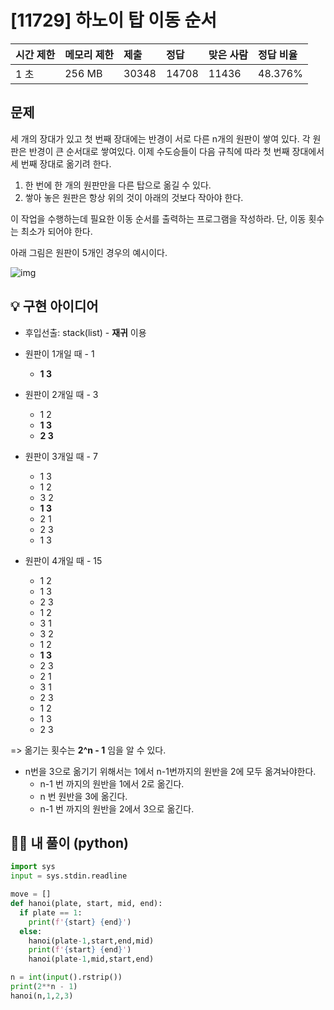 # [11729] 하노이 탑 이동 순서

| 시간 제한 | 메모리 제한 | 제출  | 정답  | 맞은 사람 | 정답 비율 |
| :-------- | :---------- | :---- | :---- | :-------- | :-------- |
| 1 초      | 256 MB      | 30348 | 14708 | 11436     | 48.376%   |

## 문제

세 개의 장대가 있고 첫 번째 장대에는 반경이 서로 다른 n개의 원판이 쌓여 있다. 각 원판은 반경이 큰 순서대로 쌓여있다. 이제 수도승들이 다음 규칙에 따라 첫 번째 장대에서 세 번째 장대로 옮기려 한다.

1. 한 번에 한 개의 원판만을 다른 탑으로 옮길 수 있다.
2. 쌓아 놓은 원판은 항상 위의 것이 아래의 것보다 작아야 한다.

이 작업을 수행하는데 필요한 이동 순서를 출력하는 프로그램을 작성하라. 단, 이동 횟수는 최소가 되어야 한다.

아래 그림은 원판이 5개인 경우의 예시이다.

![img](https://onlinejudgeimages.s3-ap-northeast-1.amazonaws.com/problem/11729/hanoi.png)





## 💡 구현 아이디어

- 후입선출: stack(list) - **재귀** 이용

- 원판이 1개일 때 - 1
  - **1 3**
- 원판이 2개일 때 - 3
  - 1 2
  - **1 3**
  - **2 3**

- 원판이 3개일 때 - 7
  - 1 3
  - 1 2
  - 3 2
  - **1 3**
  - 2 1 
  - 2 3
  - 1 3
- 원판이 4개일 때 - 15 
  - 1 2
  - 1 3
  - 2 3
  - 1 2
  - 3 1
  - 3 2
  - 1 2
  - **1 3** 
  - 2 3
  - 2 1
  - 3 1
  - 2 3
  - 1 2
  - 1 3
  - 2 3

=> 옮기는 횟수는 **2^n - 1** 임을 알 수 있다.

- n번을 3으로 옮기기 위해서는 1에서 n-1번까지의 원반을 2에 모두 옮겨놔야한다.
  - n-1 번 까지의 원반을 1에서 2로 옮긴다.
  - n 번 원반을 3에 옮긴다.
  - n-1 번 까지의 원반을 2에서 3으로 옮긴다.





## 🙆‍♀️ 내 풀이 (python)

```python
import sys
input = sys.stdin.readline

move = []
def hanoi(plate, start, mid, end):
  if plate == 1:
    print(f'{start} {end}')
  else:
    hanoi(plate-1,start,end,mid)
    print(f'{start} {end}')
    hanoi(plate-1,mid,start,end)

n = int(input().rstrip())
print(2**n - 1)
hanoi(n,1,2,3)
```

